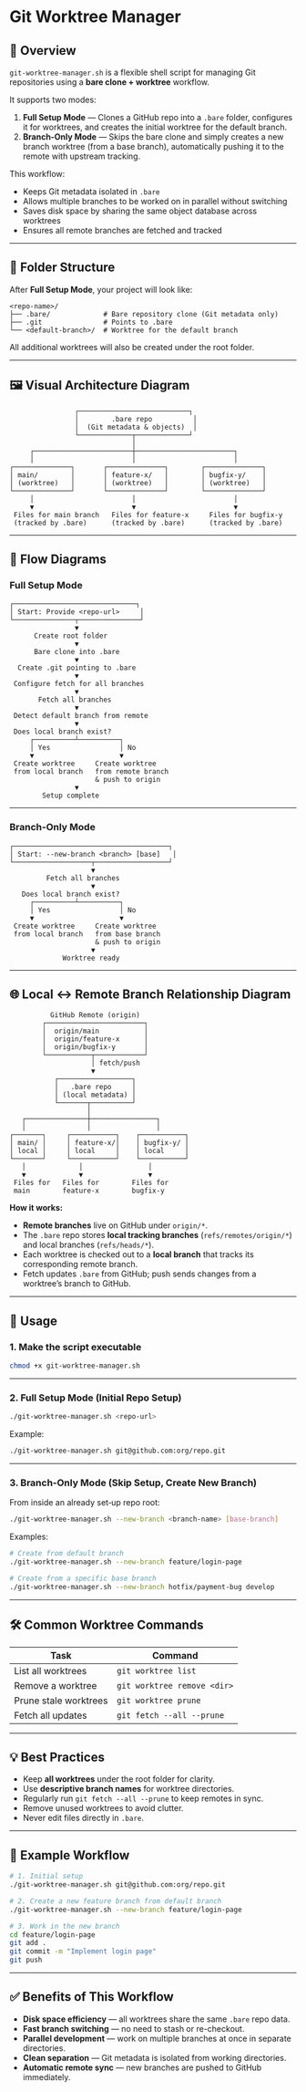 # Git Worktree Manager

## 📌 Overview
`git-worktree-manager.sh` is a flexible shell script for managing Git repositories using a **bare clone + worktree** workflow.

It supports two modes:

1. **Full Setup Mode** — Clones a GitHub repo into a `.bare` folder, configures it for worktrees, and creates the initial worktree for the default branch.
2. **Branch‑Only Mode** — Skips the bare clone and simply creates a new branch worktree (from a base branch), automatically pushing it to the remote with upstream tracking.

This workflow:
- Keeps Git metadata isolated in `.bare`
- Allows multiple branches to be worked on in parallel without switching
- Saves disk space by sharing the same object database across worktrees
- Ensures all remote branches are fetched and tracked

---

## 📂 Folder Structure

After **Full Setup Mode**, your project will look like:

```
<repo-name>/
├── .bare/             # Bare repository clone (Git metadata only)
├── .git               # Points to .bare
└── <default-branch>/  # Worktree for the default branch
```

All additional worktrees will also be created under the root folder.

---

## 🖼 Visual Architecture Diagram

```
                ┌───────────────────────────┐
                │        .bare repo          │
                │  (Git metadata & objects)  │
                └─────────────┬─────────────┘
                              │
     ┌────────────────────────┼────────────────────────┐
     │                        │                        │
┌──────────────┐       ┌──────────────┐        ┌──────────────┐
│ main/        │       │ feature-x/   │        │ bugfix-y/    │
│ (worktree)   │       │ (worktree)   │        │ (worktree)   │
└──────────────┘       └──────────────┘        └──────────────┘
     │                        │                        │
     ▼                        ▼                        ▼
 Files for main branch   Files for feature-x     Files for bugfix-y
 (tracked by .bare)      (tracked by .bare)      (tracked by .bare)
```

---

## 🔄 Flow Diagrams

### **Full Setup Mode**
```
┌──────────────────────────────┐
│ Start: Provide <repo-url>     │
└───────────────┬───────────────┘
                ▼
      Create root folder
                ▼
      Bare clone into .bare
                ▼
  Create .git pointing to .bare
                ▼
 Configure fetch for all branches
                ▼
       Fetch all branches
                ▼
 Detect default branch from remote
                ▼
 Does local branch exist?
     ┌──────────┴──────────┐
     │ Yes                 │ No
     ▼                     ▼
 Create worktree     Create worktree
 from local branch   from remote branch
                     & push to origin
                ▼
        Setup complete
```

---

### **Branch‑Only Mode**
```
┌──────────────────────────────────────┐
│ Start: --new-branch <branch> [base]   │
└───────────────────┬──────────────────┘
                    ▼
         Fetch all branches
                    ▼
   Does local branch exist?
     ┌──────────┴──────────┐
     │ Yes                 │ No
     ▼                     ▼
 Create worktree     Create worktree
 from local branch   from base branch
                     & push to origin
                    ▼
             Worktree ready
```

---

## 🌐 Local ↔ Remote Branch Relationship Diagram

```
          GitHub Remote (origin)
        ┌────────────────────────┐
        │  origin/main           │
        │  origin/feature-x      │
        │  origin/bugfix-y       │
        └───────────┬────────────┘
                    │ fetch/push
                    ▼
           ┌──────────────────┐
           │   .bare repo     │
           │ (local metadata) │
           └───────┬──────────┘
                   │
   ┌───────────────┼────────────────┐
   │               │                │
┌───────┐     ┌───────────┐    ┌───────────┐
│ main/ │     │ feature-x/│    │ bugfix-y/ │
│ local │     │ local     │    │ local     │
└───────┘     └───────────┘    └───────────┘
   │             │                │
   ▼             ▼                ▼
 Files for   Files for        Files for
 main        feature-x        bugfix-y
```

**How it works:**
- **Remote branches** live on GitHub under `origin/*`.
- The `.bare` repo stores **local tracking branches** (`refs/remotes/origin/*`) and local branches (`refs/heads/*`).
- Each worktree is checked out to a **local branch** that tracks its corresponding remote branch.
- Fetch updates `.bare` from GitHub; push sends changes from a worktree’s branch to GitHub.

---

## 🚀 Usage

### 1. Make the script executable
```bash
chmod +x git-worktree-manager.sh
```

---

### 2. **Full Setup Mode** (Initial Repo Setup)
```bash
./git-worktree-manager.sh <repo-url>
```
Example:
```bash
./git-worktree-manager.sh git@github.com:org/repo.git
```

---

### 3. **Branch‑Only Mode** (Skip Setup, Create New Branch)
From inside an already set‑up repo root:
```bash
./git-worktree-manager.sh --new-branch <branch-name> [base-branch]
```

Examples:
```bash
# Create from default branch
./git-worktree-manager.sh --new-branch feature/login-page

# Create from a specific base branch
./git-worktree-manager.sh --new-branch hotfix/payment-bug develop
```

---

## 🛠 Common Worktree Commands

| Task | Command |
|------|---------|
| List all worktrees | `git worktree list` |
| Remove a worktree | `git worktree remove <dir>` |
| Prune stale worktrees | `git worktree prune` |
| Fetch all updates | `git fetch --all --prune` |

---

## 💡 Best Practices
- Keep **all worktrees** under the root folder for clarity.
- Use **descriptive branch names** for worktree directories.
- Regularly run `git fetch --all --prune` to keep remotes in sync.
- Remove unused worktrees to avoid clutter.
- Never edit files directly in `.bare`.

---

## 📖 Example Workflow

```bash
# 1. Initial setup
./git-worktree-manager.sh git@github.com:org/repo.git

# 2. Create a new feature branch from default branch
./git-worktree-manager.sh --new-branch feature/login-page

# 3. Work in the new branch
cd feature/login-page
git add .
git commit -m "Implement login page"
git push
```

---

## ✅ Benefits of This Workflow
- **Disk space efficiency** — all worktrees share the same `.bare` repo data.
- **Fast branch switching** — no need to stash or re-checkout.
- **Parallel development** — work on multiple branches at once in separate directories.
- **Clean separation** — Git metadata is isolated from working directories.
- **Automatic remote sync** — new branches are pushed to GitHub immediately.
```
